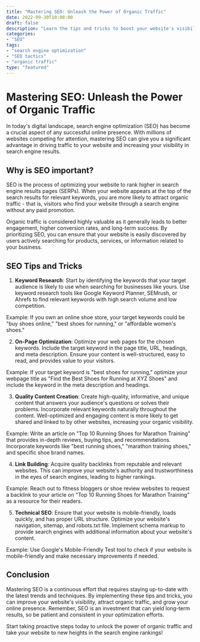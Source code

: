 ```yaml
--- 
title: "Mastering SEO: Unleash the Power of Organic Traffic"
date: 2022-09-30T10:00:00 
draft: false 
description: "Learn the tips and tricks to boost your website's visibility in search engines and drive organic traffic."
categories: 
- "SEO"
tags: 
- "search engine optimization"
- "SEO tactics"
- "organic traffic"
type: "featured" 
--- 
```


# Mastering SEO: Unleash the Power of Organic Traffic

In today's digital landscape, search engine optimization (SEO) has become a crucial aspect of any successful online presence. With millions of websites competing for attention, mastering SEO can give you a significant advantage in driving traffic to your website and increasing your visibility in search engine results.

## Why is SEO important?

SEO is the process of optimizing your website to rank higher in search engine results pages (SERPs). When your website appears at the top of the search results for relevant keywords, you are more likely to attract organic traffic - that is, visitors who find your website through a search engine without any paid promotion.

Organic traffic is considered highly valuable as it generally leads to better engagement, higher conversion rates, and long-term success. By prioritizing SEO, you can ensure that your website is easily discovered by users actively searching for products, services, or information related to your business.

## SEO Tips and Tricks

1. **Keyword Research**: Start by identifying the keywords that your target audience is likely to use when searching for businesses like yours. Use keyword research tools like Google Keyword Planner, SEMrush, or Ahrefs to find relevant keywords with high search volume and low competition.

Example: If you own an online shoe store, your target keywords could be "buy shoes online," "best shoes for running," or "affordable women's shoes."

2. **On-Page Optimization**: Optimize your web pages for the chosen keywords. Include the target keyword in the page title, URL, headings, and meta description. Ensure your content is well-structured, easy to read, and provides value to your visitors.

Example: If your target keyword is "best shoes for running," optimize your webpage title as "Find the Best Shoes for Running at XYZ Shoes" and include the keyword in the meta description and headings.

3. **Quality Content Creation**: Create high-quality, informative, and unique content that answers your audience's questions or solves their problems. Incorporate relevant keywords naturally throughout the content. Well-optimized and engaging content is more likely to get shared and linked to by other websites, increasing your organic visibility.

Example: Write an article on "Top 10 Running Shoes for Marathon Training" that provides in-depth reviews, buying tips, and recommendations. Incorporate keywords like "best running shoes," "marathon training shoes," and specific shoe brand names.

4. **Link Building**: Acquire quality backlinks from reputable and relevant websites. This can improve your website's authority and trustworthiness in the eyes of search engines, leading to higher rankings.

Example: Reach out to fitness bloggers or shoe review websites to request a backlink to your article on "Top 10 Running Shoes for Marathon Training" as a resource for their readers.

5. **Technical SEO**: Ensure that your website is mobile-friendly, loads quickly, and has proper URL structure. Optimize your website's navigation, sitemap, and robots.txt file. Implement schema markup to provide search engines with additional information about your website's content.

Example: Use Google's Mobile-Friendly Test tool to check if your website is mobile-friendly and make necessary improvements if needed.

## Conclusion

Mastering SEO is a continuous effort that requires staying up-to-date with the latest trends and techniques. By implementing these tips and tricks, you can improve your website's visibility, attract organic traffic, and grow your online presence. Remember, SEO is an investment that can yield long-term results, so be patient and consistent in your optimization efforts.

Start taking proactive steps today to unlock the power of organic traffic and take your website to new heights in the search engine rankings!
